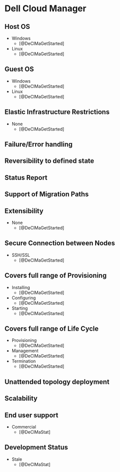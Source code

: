 # Dell Cloud Manager

## Host OS
- Windows
    - [@DeClMaGetStarted]
- Linux
    - [@DeClMaGetStarted]

## Guest OS
- Windows
    - [@DeClMaGetStarted]
- Linux
    - [@DeClMaGetStarted]

## Elastic Infrastructure Restrictions
- None
    - [@DeClMaGetStarted]

## Failure/Error handling

## Reversibility to defined state

## Status Report

## Support of Migration Paths

## Extensibility
- None
    - [@DeClMaGetStarted]

## Secure Connection between Nodes
- SSH/SSL
    - [@DeClMaGetStarted]

## Covers full range of Provisioning
- Installing
    - [@DeClMaGetStarted]
- Configuring
    - [@DeClMaGetStarted]
- Starting
    - [@DeClMaGetStarted]

## Covers full range of Life Cycle
- Provisioning
    - [@DeClMaGetStarted]
- Management
    - [@DeClMaGetStarted]
- Termination
    - [@DeClMaGetStarted]

## Unattended topology deployment

## Scalability

## End user support
- Commercial
    - [@DeClMaStat]

## Development Status
- Stale
    - [@DeClMaStat]
